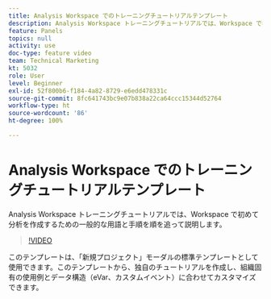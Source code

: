 ```yaml
---
title: Analysis Workspace でのトレーニングチュートリアルテンプレート
description: Analysis Workspace トレーニングチュートリアルでは、Workspace で初めて分析を作成するための一般的な用語と手順を順を追って説明します。
feature: Panels
topics: null
activity: use
doc-type: feature video
team: Technical Marketing
kt: 5032
role: User
level: Beginner
exl-id: 52f800b6-f184-4a82-8729-e6edd478331c
source-git-commit: 8fc641743bc9e07b838a22ca64ccc15344d52764
workflow-type: ht
source-wordcount: '86'
ht-degree: 100%

---
```


# Analysis Workspace でのトレーニングチュートリアルテンプレート

Analysis Workspace トレーニングチュートリアルでは、Workspace で初めて分析を作成するための一般的な用語と手順を順を追って説明します。

>[!VIDEO](https://video.tv.adobe.com/v/33773/?quality=12&learn=on)

このテンプレートは、「新規プロジェクト」モーダルの標準テンプレートとして使用できます。このテンプレートから、独自のチュートリアルを作成し、組織固有の使用例とデータ構造（eVar、カスタムイベント）に合わせてカスタマイズできます。
